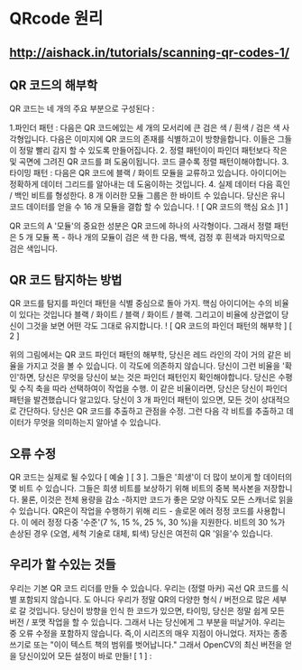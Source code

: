 # QRcode 원리 

## http://aishack.in/tutorials/scanning-qr-codes-1/

## QR 코드의 해부학 

QR 코드는 네 개의 주요 부분으로 구성된다 : 

 1.파인더 패턴 : 다음은 QR 코드에있는 세 개의 모서리에 큰 검은 색 / 흰색 / 검은 색 사각형입니다. 다음은 이미지에 QR 코드의 존재를 식별하고이 방향을합니다. 이들은 그들이 정말 빨리 감지 할 수 있도록 만들어집니다.
2. 정렬 패턴이이 파인더 패턴보다 작은 및 곡면에 그려진 QR 코드를 펴 도움이됩니다. 코드 클수록 정렬 패턴이해야합니다.
3. 타이밍 패턴 : 다음은 QR 코드에 블랙 / 화이트 모듈을 교류하고 있습니다. 아이디어는 정확하게 데이터 그리드를 알아내는 데 도움이하는 것입니다.
4. 실제 데이터 다음 흑인 / 백인 비트를 형성한다. 8 개 이러한 모듈 그룹은 한 바이트 수 있습니다. 당신은 유니 코드 데이터를 얻을 수 16 개 모듈을 결합 할 수 있습니다. ! [ QR 코드의 핵심 요소 ]1 ] 

QR 코드의 A '모듈'의 중요한 성분은 QR 코드에 하나의 사각형이다. 그래서 정렬 패턴은 5 개 모듈 폭 - 하나 개의 모듈이 검은 색 한 다음, 백색, 검정 후 흰색과 마지막으로 검은 색입니다.

## QR 코드 탐지하는 방법 

QR 코드를 탐지를 파인더 패턴을 식별 중심으로 돌아 가지. 핵심 아이디어는 수의 비율이 있다는 것입니다 블랙 / 화이트 / 블랙 / 화이트 / 블랙. 그리고이 비율에 상관없이 당신이 그것을 보면 어떤 각도 그대로 유지합니다. ! [ QR 코드의 파인더 패턴의 해부학 ] [ 2 ]

위의 그림에서는 QR 코드 파인더 패턴의 해부학, 당신은 레드 라인의 각이 거의 같은 비율을 가지고 것을 볼 수 있습니다. 이 각도에 의존하지 않습니다. 당신이 그런 비율을 '확인'하면, 당신은 무엇을 당신이 보는 것은 파인더 패턴인지 확인해야합니다. 당신은 수평 및 수직 축을 따라 선택하여이 작업을 수행. 이 같은 비율이라면, 당신은 당신이 파인더 패턴을 발견했습니다 알고있다. 당신이 3 개 파인더 패턴이 있으면, 모든 것이 상대적으로 간단하다. 당신은 QR 코드를 추출하고 관점을 수정. 그런 다음 각 비트를 추출하고 데이터가 무엇을 의미하는지 알아낼 수 있습니다. 

## 오류 수정 

QR 코드는 실제로 될 수있다 [ 예술 ] [ 3 ]. 그들은 '희생'이 더 많이 보이게 할 데이터의 몇 비트 수 있습니다. 그들은 희생 비트를 보상하기 위해 비트의 중복 복사본을 저장합니다. 물론, 이것은 전체 용량을 감소 -하지만 코드가 좋은 모양 아직도 모든 스캐너로 읽을 수 있습니다. QR은이 작업을 수행하기 위해 리드 - 솔로몬 에러 정정 코드를 사용합니다. 이 에러 정정 다중 '수준'(7 %, 15 %, 25 %, 30 %)을 지원한다. 비트의 30 %가 손상된 경우 (오염, 세척 기술로 대체, 퇴색) 당신은 여전히 QR '읽을'수 있습니다. 

## 우리가 할 수있는 것들

우리는 기본 QR 코드 리더를 만들 수 있습니다. 우리는 (정렬 마커) 곡선 QR 코드를 식별 포함되지 않습니다. 도 아니다 우리가 정말 QR의 다양한 형식 / 버전으로 많은 세부로 갈 것입니다. 당신이 방향을 인식 한 코드가 있으면, 타이밍, 당신은 정말 쉽게 모든 버전 / 포맷 작업을 할 수 있습니다. 그래서 나는 당신에게 그 부분을 떠날거야. 우리는 중 오류 수정을 포함하지 않습니다. 즉,이 시리즈의 매우 지점이 아니었다. 저자는 종종 쓰기로 또는 "이이 텍스트 책의 범위를 벗어납니다." 그래서 OpenCV의 최신 버전을 얻을 당신이있어 모든 설정이 바로 만들! [ 1 ] : 
